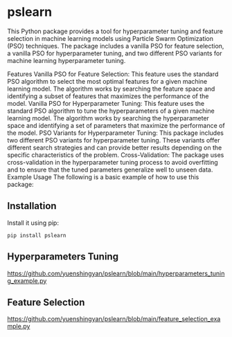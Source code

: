 # pslearn
This Python package provides a tool for hyperparameter tuning and feature selection in machine learning models using Particle Swarm Optimization (PSO) techniques. The package includes a vanilla PSO for feature selection, a vanilla PSO for hyperparameter tuning, and two different PSO variants for machine learning hyperparameter tuning.

Features
Vanilla PSO for Feature Selection: This feature uses the standard PSO algorithm to select the most optimal features for a given machine learning model. The algorithm works by searching the feature space and identifying a subset of features that maximizes the performance of the model.
Vanilla PSO for Hyperparameter Tuning: This feature uses the standard PSO algorithm to tune the hyperparameters of a given machine learning model. The algorithm works by searching the hyperparameter space and identifying a set of parameters that maximize the performance of the model.
PSO Variants for Hyperparameter Tuning: This package includes two different PSO variants for hyperparameter tuning. These variants offer different search strategies and can provide better results depending on the specific characteristics of the problem.
Cross-Validation: The package uses cross-validation in the hyperparameter tuning process to avoid overfitting and to ensure that the tuned parameters generalize well to unseen data.
Example Usage
The following is a basic example of how to use this package:


Installation
------------

Install it using pip:

    pip install pslearn

Hyperparameters Tuning
----------------

https://github.com/yuenshingyan/pslearn/blob/main/hyperparameters_tuning_example.py


Feature Selection
-------------------------

https://github.com/yuenshingyan/pslearn/blob/main/feature_selection_example.py
